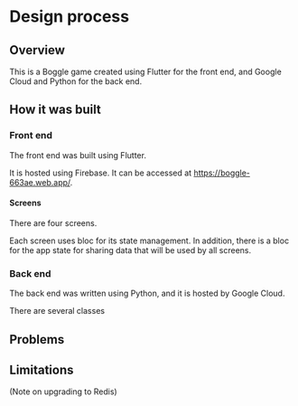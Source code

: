 # Design process

## Overview

This is a Boggle game created using Flutter for the front end, and Google Cloud and Python for the back end.

## How it was built

### Front end

The front end was built using Flutter.

It is hosted using Firebase. It can be accessed at https://boggle-663ae.web.app/.

#### Screens

There are four screens.

Each screen uses bloc for its state management. In addition, there is a bloc for the app state for sharing data that will be used by all screens.

### Back end

The back end was written using Python, and it is hosted by Google Cloud.

There are several classes

## Problems



## Limitations

(Note on upgrading to Redis)